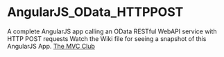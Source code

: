 # AngularJS_OData_HTTPPOST
A complete AngularJS app calling an OData RESTful WebAPI service with HTTP POST requests 
Watch the Wiki file for seeing a snapshot of this AngularJS App.
[The MVC Club](http://themvcclub.blogspot.co.il/)
